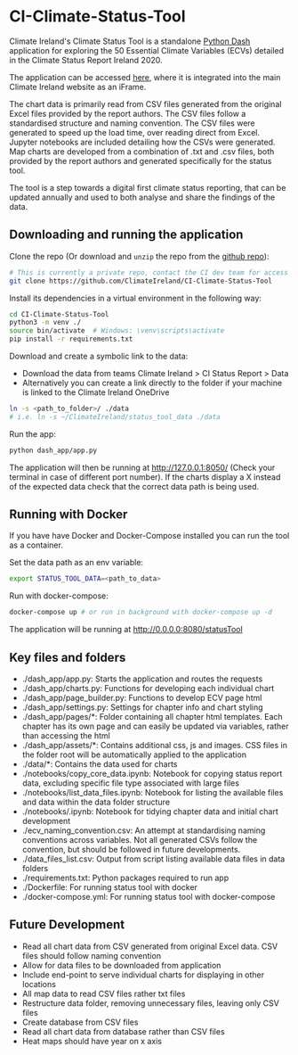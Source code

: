CI-Climate-Status-Tool
=========================================================
Climate Ireland's Climate Status Tool is a standalone [Python Dash](https://dash.plotly.com/) application for exploring the 50 Essential Climate Variables (ECVs) detailed in the Climate Status Report Ireland 2020.

The application can be accessed [here](http://www.climateireland.ie/#!/tools/statusReport2020), where it is integrated into the main Climate Ireland website as an iFrame.

The chart data is primarily read from CSV files generated from the original Excel files provided by the report authors. The CSV files follow a standardised structure and naming convention. The CSV files were generated to speed up the load time, over reading direct from Excel. Jupyter notebooks are included detailing how the CSVs were generated. Map charts are developed from a combination of .txt and .csv files, both provided by the report authors and generated specifically for the status tool.

The tool is a step towards a digital first climate status reporting, that can be updated annually and used to both analyse and share the findings of the data.

## Downloading and running the application

Clone the repo (Or download and `unzip` the repo from the [github repo](https://github.com/ClimateIreland/CI-Climate-Status-Tool)):
```bash
# This is currently a private repo, contact the CI dev team for access
git clone https://github.com/ClimateIreland/CI-Climate-Status-Tool 
```

Install its dependencies in a virtual environment in the following way:

```bash
cd CI-Climate-Status-Tool
python3 -m venv ./
source bin/activate  # Windows: \venv\scripts\activate
pip install -r requirements.txt
```

Download and create a symbolic link to the data:
 - Download the data from teams Climate Ireland > CI Status Report > Data
 - Alternatively you can create a link directly to the folder if your machine is linked to the Climate Ireland OneDrive
 
 ```bash
ln -s <path_to_folder>/ ./data
# i.e. ln -s ~/ClimateIreland/status_tool_data ./data
```

Run the app:
```bash
python dash_app/app.py
```

The application will then be running at http://127.0.0.1:8050/ (Check your terminal in case of different port number). If the charts display a X instead of the expected data check that the correct data path is being used.

## Running with Docker

If you have have Docker and Docker-Compose installed you can run the tool as a container.

Set the data path as an env variable:
```bash
export STATUS_TOOL_DATA=<path_to_data>
```

Run with docker-compose:
```bash
docker-compose up # or run in background with docker-compose up -d
```

The application will be running at http://0.0.0.0:8080/statusTool




## Key files and folders

- ./dash_app/app.py: Starts the application and routes the requests
- ./dash_app/charts.py: Functions for developing each individual chart
- ./dash_app/page_builder.py: Functions to develop ECV page html
- ./dash_app/settings.py: Settings for chapter info and chart styling
- ./dash_app/pages/*: Folder containing all chapter html templates. Each chapter has its own page and can easily be updated via variables, rather than accessing the html
- ./dash_app/assets/*: Contains additional css, js and images. CSS files in the folder root will be automatically applied to the application
- ./data/*: Contains the data used for charts
- ./notebooks/copy_core_data.ipynb: Notebook for copying status report data, excluding specific file type associated with large files
- ./notebooks/list_data_files.ipynb: Notebook for listing the available files and data within the data folder structure
- ./notebooks/<chapter>.ipynb: Notebook for tidying chapter data and initial chart development
- ./ecv_naming_convention.csv: An attempt at standardising naming conventions across variables. Not all generated CSVs follow the convention, but should be followed in future developments.
- ./data_files_list.csv: Output from script listing available data files in data folders
- ./requirements.txt: Python packages required to run app
- ./Dockerfile: For running status tool with docker
- ./docker-compose.yml: For running status tool with docker-compose

## Future Development
- Read all chart data from CSV generated from original Excel data. CSV files should follow naming convention
- Allow for data files to be downloaded from application
- Include end-point to serve individual charts for displaying in other locations 
- All map data to read CSV files rather txt files
- Restructure data folder, removing unnecessary files, leaving only CSV files
- Create database from CSV files
- Read all chart data from database rather than CSV files
- Heat maps should have year on x axis